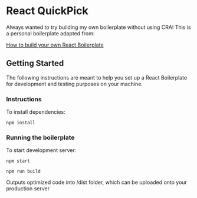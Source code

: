 # React QuickPick

Always wanted to try building my own boilerplate without using CRA! This is a personal boilerplate adapted from:

 [How to build your own React Boilerplate](https://medium.com/@sethalexander/how-to-build-your-own-react-boilerplate-1a97d09337fd)

## Getting Started

The following instructions are meant to help you set up a React Boilerplate for development and testing purposes on your machine.

### Instructions
To install dependencies:
```
npm install
```

### Running the boilerplate
To start development server:
```
npm start
```

```
npm run build
```
Outputs optimized code into /dist folder, which can be uploaded onto your production server